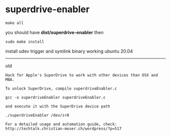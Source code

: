 superdrive-enabler
==================

```
make all
```
you should have **dist/superdrive-enabler**
then

```
sudo make install
```
install udev trigger and symlink binary
working ubuntu 20.04


----
old
```
Hack for Apple's SuperDrive to work with other devices than OSX and MBA.

To unlock SuperDrive, compile superdriveEnabler.c

gcc -o superdriveEnabler superdriveEnabler.c

and execute it with the SuperDrive device path

./superdriveEnabler /dev/sr0

For a detailed usage and automation guide, check: http://techtalk.christian-moser.ch/wordpress/?p=517
```
